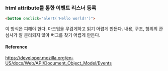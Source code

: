 ### html attribute를 통한 이벤트 리스너 등록

```html
<button onclick="alert('Hello world!')">
```

이 방식은 피해야 한다. 마크업을 무겁게하고 읽기 어렵게 만든다. 내용, 구조, 행위의 관심사가 잘 분리되지 않아 버그를 찾기 어렵게 만든다.

#### Reference


https://developer.mozilla.org/en-US/docs/Web/API/Document_Object_Model/Events